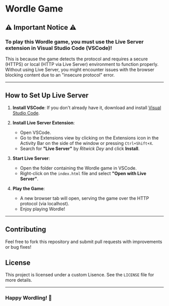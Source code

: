 # Wordle Game

## ⚠️ **Important Notice** ⚠️

### To play this Wordle game, you **must** use the **Live Server** extension in Visual Studio Code (VSCode)!

This is because the game detects the protocol and requires a secure (HTTPS) or local (HTTP via Live Server) environment to function properly. Without using Live Server, you might encounter issues with the browser blocking content due to an "insecure protocol" error.

---

## How to Set Up Live Server

1. **Install VSCode**: If you don't already have it, download and install [Visual Studio Code](https://code.visualstudio.com/).

2. **Install Live Server Extension**:
   - Open VSCode.
   - Go to the Extensions view by clicking on the Extensions icon in the Activity Bar on the side of the window or pressing `Ctrl+Shift+X`.
   - Search for **"Live Server"** by _Ritwick Dey_ and click **Install**.

3. **Start Live Server**:
   - Open the folder containing the Wordle game in VSCode.
   - Right-click on the `index.html` file and select **"Open with Live Server"**.

4. **Play the Game**:
   - A new browser tab will open, serving the game over the HTTP protocol (via localhost).
   - Enjoy playing Wordle!

---

## Contributing
Feel free to fork this repository and submit pull requests with improvements or bug fixes!

## License
This project is licensed under a custom Lisence. See the `LICENSE` file for more details.

---

### **Happy Wordling!** 🎉
